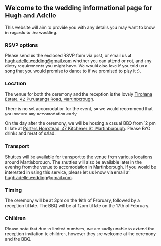 ## Welcome to the wedding informational page for Hugh and Adelle

This website will aim to provide you with any details you may want to know in regards to the wedding.


### RSVP options

Please send us the enclosed RSVP form via post, or email us at [hugh.adelle.wedding@gmail.com](mailto:hugh.adelle.wedding@gmail.com) whether you can attend or not, and any dietry requirements you might have. We would also love if you told us a song that you would promise to dance to if we promised to play it :).

### Location

The venue for both the ceremony and the reception is the lovely [Tirohana Estate, 42 Puruatanga Road, Martinborough](https://www.google.com/maps?q=42+Puruatanga+Road,+Wellington+5711,+New+Zealand).

There is no set accomodation for the event, so we would recommend that you secure any accomodation early.

On the day after the ceremony, we will be hosting a casual BBQ from 12 pm til late at [Porters Homstead, 47 Kitchener St, Martinborough](https://www.google.com/maps/place/47+Kitchener+St,+Martinborough+5711). Please BYO drinks and meat of salad.

### Transport

Shuttles will be available for transport to the venue from various locations around Martinborough. The shuttles will also be available later in the evening from the venue to accomodation in Martinborough. If you would be interested in using this service, please let us know via email at [hugh.adelle.wedding@gmail.com](mailto:hugh.adelle.wedding@gmail.com).

### Timing

The ceremony will be at 3pm on the 16th of February, followed by a reception til late. The BBQ will be at 12pm til late on the 17th of February.

### Children

Please note that due to limited numbers, we are sadly unable to extend the reception invitation to children, however they are welcome at the ceremony and the BBQ.
